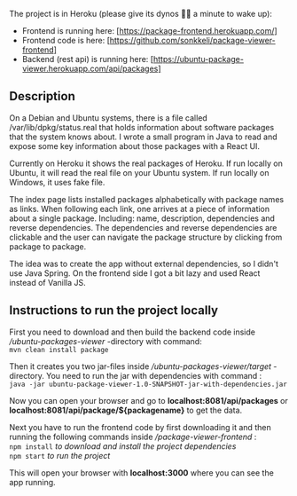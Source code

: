 The project is in Heroku (please give its dynos :dragon::dragon: a minute to wake up):
* Frontend is running here: [https://package-frontend.herokuapp.com/]
* Frontend code is here: [https://github.com/sonkkeli/package-viewer-frontend]
* Backend (rest api) is running here: [https://ubuntu-package-viewer.herokuapp.com/api/packages]

## Description
On a Debian and Ubuntu systems, there is a file called /var/lib/dpkg/status.real that holds information about software packages that the system knows about. I wrote a small program in Java to read and expose some key information about those packages with a React UI.

Currently on Heroku it shows the real packages of Heroku. If run locally on Ubuntu, it will read the real file on your Ubuntu system. If run locally on Windows, it uses fake file.

The index page lists installed packages alphabetically with package names as links. When following each link, one arrives at a piece of information about a single package. Including: name, description, dependencies and reverse dependencies. The dependencies and reverse dependencies are clickable and the user can navigate the package structure by clicking from package to package.

The idea was to create the app without external dependencies, so I didn't use Java Spring. On the frontend side I got a bit lazy and used React instead of Vanilla JS.

## Instructions to run the project locally
First you need to download and then build the backend code inside _/ubuntu-packages-viewer_ -directory with command:     
`mvn clean install package`

Then it creates you two jar-files inside _/ubuntu-packages-viewer/target_ -directory. You need to run the jar with dependencies with command :     
`java -jar ubuntu-package-viewer-1.0-SNAPSHOT-jar-with-dependencies.jar`

Now you can open your browser and go to __localhost:8081/api/packages__ or __localhost:8081/api/package/${packagename}__ to get the data.

Next you have to run the frontend code by first downloading it and then running the following commands inside _/package-viewer-frontend_ :      
`npm install` _to download and install the project dependencies_      
`npm start` _to run the project_      

This will open your browser with __localhost:3000__ where you can see the app running.